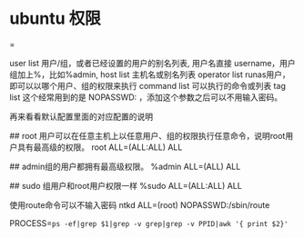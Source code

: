 # ubuntu 权限

<user list> <host list> = <operator list> <tag list> <command list>

user list 用户/组，或者已经设置的用户的别名列表, 用户名直接 username，用户组加上%，比如%admin,
host list 主机名或别名列表
operator list runas用户，即可以以哪个用户、组的权限来执行
command list 可以执行的命令或列表
tag list 这个经常用到的是 NOPASSWD: ，添加这个参数之后可以不用输入密码。

再来看看默认配置里面的对应配置的说明

\## root 用户可以在任意主机上以任意用户、组的权限执行任意命令，说明root用户具有最高级的权限。
root ALL=(ALL:ALL) ALL

\## admin组的用户都拥有最高级权限。
%admin ALL=(ALL) ALL

\## sudo 组用户和root用户权限一样
%sudo ALL=(ALL:ALL) ALL

使用route命令可以不输入密码
ntkd ALL=(root) NOPASSWD:/sbin/route

PROCESS=`ps -ef|grep $1|grep -v grep|grep -v PPID|awk '{ print $2}'`